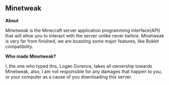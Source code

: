 Minetweak
---------
**About**

_Minetweak_ is the Minecraft server application programming interface(API) that will allow you to interact with the server unlike never before. Minetweak is very far from finished, we are boasting some major features, like Bukkit compatibility.

**Who made Minetweak?**

I, the one who typed this, Logan Gorence, takes all ownership towards Minetweak, also, I am not responsible for any damages that happen to you, or your computer as a cause of you downloading this server.